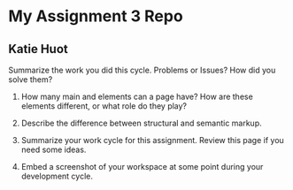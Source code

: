 # My Assignment 3 Repo
## Katie Huot

Summarize the work you did this cycle.
Problems or Issues? How did you solve them?


1. How many main <head> and <body> elements can a page have? How are these elements different, or what role do they play?

2. Describe the difference between structural and semantic markup.

3. Summarize your work cycle for this assignment. Review this page if you need some ideas.

4. Embed a screenshot of your workspace at some point during your development cycle.